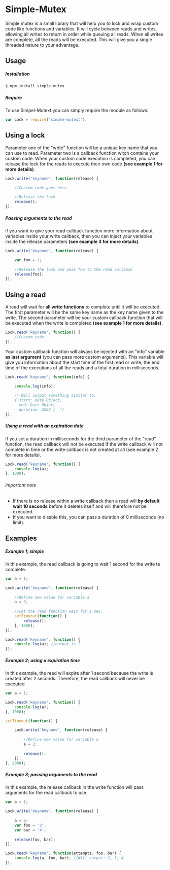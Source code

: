 # Simple-Mutex
Simple mutex is a small library that will help you to lock and wrap custom code like functions and variables. It will cycle between reads and writes, allowing all writes to return in order while queuing all reads. When all writes are complete, all the reads will be executed.
This will give you a single threaded nature to your advantage.


## Usage
##### Installation
```bash
$ npm install simple-mutex
```
##### Require
To use Simpel-Mutext you can simply require the module as follows:
```javascript
var Lock = require('simple-mutext');
```

## Using a lock
Parameter one of the "write" function will be a unique key name that you can use to read. Parameter two is a callback function witch contains your custom code. When your custom code execution is completed, you can release the lock for the reads to execute their own code **(see example 1 for more details)**.
```javascript
Lock.write('keyname', function(release) {

	//Custom code goes here
	
	//Release the lock
	release();
});
```
##### Passing arguments to the read
if you want to give your read callback function more information about variables inside your write callback, then you can inject your variables inside the release parameters **(see example 3 for more details)**.
```javascript
Lock.write('keyname', function(release) {

	var foo = 1;
	
	//Release the lock and pass foo to the read callback
	release(foo);
});
```

## Using a read
A read will wait for **all write functions** to complete until it will be executed. The first parameter will be the same key name as the key name given to the write. The second parameter will be your custom callback function that will be executed when the write is completed **(see example 1 for more details)**.
```javascript
Lock.read('keyname', function() {
	//Custom code
});
```

Your custom callback function will always be injected with an "info" variable **as last argument** (you can pass more custom arguments). This variable will give you information about the start time of the first read or write, the end time of the executions of all the reads and a total duration in milliseconds.
```javascript
Lock.read('keyname', function(info) {

	console.log(info);
	
	/* Will output something similar to:
	{ start: Date Object,
      end: Date Object,
      duration: 2002 }	*/
});
```


##### Using a read with an expiration date
If you set a duration in milliseconds for the third parameter of the "read" function, the read callback will not be executed if the write callback will not complete in time or the write callback is not created at all (see example 2 for more details).
```javascript
Lock.read('keyname', function() {
	console.log(a);
}, 1000);
```
###### *important note*
* If there is no release within a write callback then a read will **by default wait 10 seconds** before it deletes itself and will therefore not be executed.
* If you want to disable this, you can pass a duration of 0 milliseconds (no limit).

## Examples
##### Example 1; simple
In this example, the read callback is going to wait 1 second for the write te complete.
```javascript
var a = 1;

Lock.write('keyname', function(release) {
    
    //Define new value for variable a
	a = 2;
	
	//Let the read function wait for 1 sec.
	setTimeout(function() {
	    release();
	}, 1000);
});

Lock.read('keyname', function() {
	console.log(a); //output is 2
});
```

##### Example 2; using a expiration time
In this example, the read will expire after 1 second because the write is created after 2 seconds. Therefore, the read callback will never be executed
```javascript
var a = 1;

Lock.read('keyname', function() {
	console.log(a);
}, 1000);

setTimeout(function() {

    Lock.write('keyname', function(release) {
        
        //Define new value for variable a
    	a = 2;
    	
    	release();
    });
}, 2000);
```

##### Example 3; passing arguments to the read
In this example, the release callback in the write function will pass arguments for the read callback to use.
```javascript
var a = 1;

Lock.write('keyname', function(release) {
    
    a = 2;
	var foo = '3';
	var bar = '4';
	
	release(foo, bar);
});

Lock.read('keyname', function(attempts, foo, bar) {
	console.log(a, foo, bar); //Will output: 2, 3, 4
});